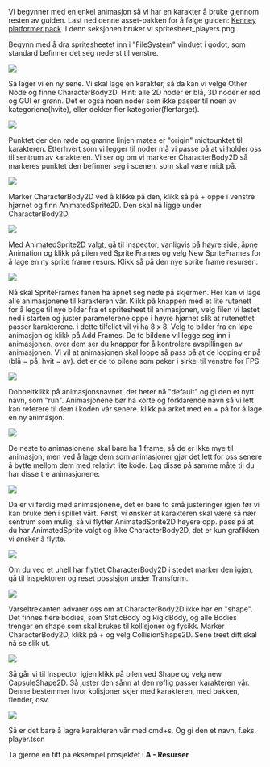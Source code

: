 Vi begynner med en enkel animasjon så vi har en karakter å bruke gjennom resten av guiden. 
Last ned denne asset-pakken for å følge guiden:
[Kenney platformer pack](https://www.kenney.nl/assets/platformer-pack-redux). I denn seksjonen bruker vi spritesheet_players.png

Begynn med å dra spritesheetet inn i "FileSystem" vinduet i godot, som standard befinner det seg nederst til venstre.

![](../media/1_sprite3.gif)

Så lager vi en ny sene. Vi skal lage en karakter, så da kan vi velge Other Node og finne CharacterBody2D. Hint: alle 2D noder er blå, 3D noder er rød og GUI er grønn. Det er også noen noder som ikke passer til noen av kategoriene(hvite), eller dekker fler kategorier(flerfarget).

![](../media/1_sprite1.gif)

Punktet der den røde og grønne linjen møtes er "origin" midtpunktet til karakteren. Etterhvert som vi legger til noder må vi passe på at vi holder oss til sentrum av karakteren. Vi ser og om vi markerer CharacterBody2D så markeres punktet den befinner seg i scenen. som skal være midt på.

![](../media/1_sprite4.gif)

Marker CharacterBody2D ved å klikke på den, klikk så på + oppe i venstre hjørnet og finn AnimatedSprite2D. Den skal nå ligge under CharacterBody2D.

![](../media/1_sprite12.png)

Med AnimatedSprite2D valgt, gå til Inspector, vanligvis på høyre side, åpne Animation og klikk på pilen ved Sprite Frames og velg New SpriteFrames for å lage en ny sprite frame resurs. Klikk så på den nye sprite frame resursen.

![](../media/1_sprite2.gif)

Nå skal SpriteFrames fanen ha åpnet seg nede på skjermen. Her kan vi lage alle animasjonene til karakteren vår. Klikk på knappen med et lite rutenett for å legge til nye bilder fra et spritesheet til animasjonen, velg filen vi lastet ned i starten og juster parameterene oppe i høyre hjørnet slik at rutenettet passer karakterene. i dette tilfellet vil vi ha 8 x 8. Velg to bilder fra en løpe animasjon og klikk på Add Frames. De to bildene vil legge seg inn i animasjonen. over dem ser du knapper for å kontrolere avspillingen av animasjonen. Vi vil at animasjonen skal loope så pass på at de looping er på (blå = på, hvit = av). det er de to pilene som peker i sirkel til venstre for FPS.

![](../media/1_sprite7.gif)

Dobbeltklikk på animasjonsnavnet, det heter nå "default" og gi den et nytt navn, som "run". Animasjonene bør ha korte og forklarende navn så vi lett kan referere til dem i koden vår senere.
klikk på arket med en + på for å lage en ny animasjon.

![](../media/1_sprite13.png)

De neste to animasjonene skal bare ha 1 frame, så de er ikke mye til animasjon, men ved å lage dem som animasjoner gjør det lett for oss senere å bytte mellom dem med relativt lite kode. Lag disse på samme måte til du har disse tre animasjonene:

![](../media/1_sprite6.gif)

Da er vi ferdig med animasjonene, det er bare to små justeringer igjen før vi kan bruke den i spillet vårt.
Først, vi ønsker at karakteren skal være så nær sentrum som mulig, så vi flytter AnimatedSprite2D høyere opp. pass på at du har AnimatedSprite valgt og ikke CharacterBody2D, det er kun grafikken vi ønsker å flytte. 

![](../media/1_sprite11.gif)

Om du ved et uhell har flyttet CharacterBody2D i stedet marker den igjen, gå til inspektoren og reset possisjon under Transform.

![](../media/1_sprite5.gif)

Varseltrekanten advarer oss om at CharacterBody2D ikke har en "shape". Det finnes flere bodies, som StaticBody og RigidBody, og alle Bodies trenger en shape som skal brukes til kollisjoner og fysikk. Marker CharacterBody2D, klikk på + og velg CollisionShape2D. Sene treet ditt skal nå se slik ut.

![](../media/1_sprite14.png)

Så går vi til Inspector igjen klikk på pilen ved Shape og velg new CapsuleShape2D. Så juster den sånn at den røflig passer karakteren vår. Denne bestemmer hvor kolisjoner skjer med karakteren, med bakken, fiender, osv.

![](../media/1_sprite8.gif)

Så er det bare å lagre karakteren vår med cmd+s. Og gi den et navn, f.eks. player.tscn

Ta gjerne en titt på eksempel prosjektet i **A - Resurser** 



